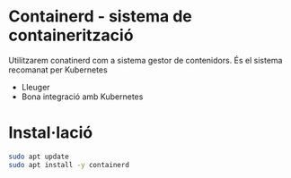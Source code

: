 # Containerd - sistema de containerització

Utilitzarem conatinerd com a sistema gestor de contenidors. És el sistema recomanat per Kubernetes

* Lleuger 
* Bona integració amb Kubernetes

# Instal·lació
```bash
sudo apt update
sudo apt install -y containerd
```
